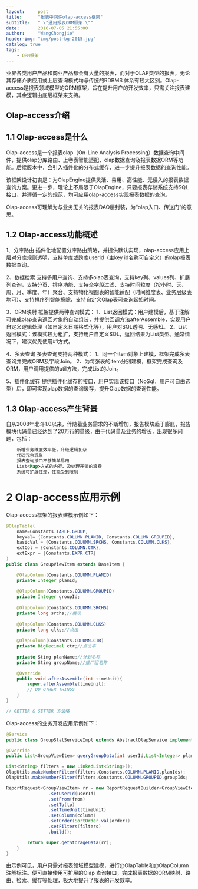 ```yaml
---
layout:     post
title:      "报表中间件olap-access框架"
subtitle:   " \"通用报表ORM框架.\""
date:       2016-07-05 21:55:00
author:     "WangChongjie"
header-img: "img/post-bg-2015.jpg"
catalog: true
tags:
    - ORM框架
---
```

业界各类用户产品和商业产品都会有大量的报表，而对于OLAP类型的报表，无论其存储介质应用或上层查询模式均与传统的RDBMS
体系有较大区别。Olap-access是报表领域模型的ORM框架，旨在提升用户的开发效率，只需关注报表建模，其余逻辑由底层框架来支持。

## Olap-access介绍

## 1.1 Olap-access是什么
Olap-access是一个报表olap（On-Line Analysis Processing）数据查询中间件，提供olap分库路由、上卷表智能适配、olap数据查询及报表数据ORM等功能。后续版本中，会引入插件化的分布式缓存，进一步提升报表数据的查询性能。

该框架设计初衷是：为OlapEngine提供灵活、易用、高性能、无侵入的报表数据查询方案。更进一步，理论上不局限于OlapEngine，只要报表存储系统支持SQL接口，并遵循一定的规范，均可应用olap-access实现报表数据的查询。

Olap-access可理解为与业务无关的报表DAO层封装，为“olap入口、传送门”的意思。

## 1.2 Olap-access功能概述
1、分库路由
插件化地配置分库路由策略，并提供默认实现，olap-access应用上层对分库规则透明，支持单库或跨库userid（主key id名称可自定义）的olap报表数据查询。

2、数据检索
支持多用户查询、支持多olap表查询，支持key列、values列、扩展列查询，支持分页、排序功能、支持全字段过滤、支持时间粒度（按小时、天、周、月、季度、年）聚合、支持物化视图表的智能适配（时间维度表、业务层级表均可）、支持排序列智能擦除、支持自定义Olap表可查询起始时间。

3、ORM映射
框架提供两种查询模式：
1、List<Obj>返回模式：用户建模后，基于注解可完成olap查询返回对象的自动组装，并提供回调方法afterAssemble，实现用户自定义逻辑处理（如自定义日期格式化等），用户对SQL透明、无感知。
2、List<Map>返回模式：该模式较为粗犷，支持用户自定义SQL，返回结果为List<Map>类型。通常情况下，建议优先使用#1方式。

4、多表查询
多表查询支持两种模式：
1、同一个item对象上建模，框架完成多表查询并完成ORM及字段Join。
2、为每张表的item分别建模，框架完成查询及ORM，用户调用提供的util方法，完成List<obj>的Join。

5、插件化缓存
提供插件化缓存的接口，用户实现该接口（NoSql，用户可自由选型）后，即可实现olap数据的查询缓存，提升Olap数据的查询性能。

## 1.3 Olap-access产生背景
自从2008年北斗1.0以来，伴随着业务需求的不断增加，报告模块趋于膨胀，报告模块代码量已经达到了20万行的量级，由于代码量及业务的增长，出现很多问题，包括：

```xml
	新增业务维度效率低，升级逻辑复杂
	代码冗余现象
	报表查询接口不够简单易用
	List<Map>方式的内存、及处理开销的浪费
	系统可扩展性差，性能受到限制
```

# 2 Olap-access应用示例

Olap-access框架的报表建模示例如下：

```java
@OlapTable(
	name=Constants.TABLE.GROUP, 
	keyVal= {Constants.COLUMN.PLANID, Constants.COLUMN.GROUPID}, 
	basicVal = {Constants.COLUMN.SRCHS, Constants.COLUMN.CLKS},
	extCol = {Constants.COLUMN.CTR}, 
	extExpr = {Constants.EXPR.CTR}
)
public class GroupViewItem extends BaseItem {	

	@OlapColumn(Constants.COLUMN.PLANID)
	private Integer planId;
	
	@OlapColumn(Constants.COLUMN.GROUPID)
	private Integer groupId;
	
	@OlapColumn(Constants.COLUMN.SRCHS)
	private long srchs;//展现
	
	@OlapColumn(Constants.COLUMN.CLKS)
	private long clks;//点击
	
	@OlapColumn(Constants.COLUMN.CTR)
	private BigDecimal ctr;//点击率
	
	private Sting planName;//计划名称
	private Sting groupName;//推广组名称

	@Override
	public void afterAssemble(int timeUnit){
		super.afterAssemble(timeUnit);
		// DO OTHER THINGS
	}
}

// GETTER & SETTER 方法略
```

Olap-access的业务开发应用示例如下：

```java
@Service
public class GroupStatServiceImpl extends AbstractOlapService implements GroupStatService {

@Override
public List<GroupViewItem> queryGroupData(int userId,List<Integer> planIds, List<Integer> groupIds, Date from, Date to,String column, int order, int timeUnit) {

List<String> filters = new LinkedList<String>();
OlapUtils.makeNumberFilter(filters,Constants.COLUMN.PLANID,planIds);
OlapUtils.makeNumberFilter(filters,Constants.COLUMN.GROUPID,groupIds;

ReportRequest<GroupViewItem> rr = new ReportRequestBuilder<GroupViewItem>(){}
				.setUserId(userId)
				.setFrom(from)
				.setTo(to)
				.setTimeUnit(timeUnit)
				.setColumn(column)
				.setOrder(SortOrder.val(order))
				.setFilters(filters)
				.build();

		return super.getStorageData(rr);
	}
}
```

由示例可见，用户只需对报表领域模型建模，进行@OlapTable和@OlapColumn注解标注。便可直接使用可扩展的Olap
查询接口，完成报表数据的ORM映射、路由、检索、缓存等处理，极大地提升了报表的开发效率。